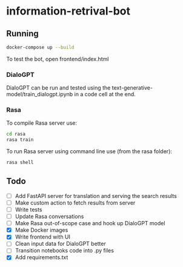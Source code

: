 # information-retrival-bot

## Running

```bash
docker-compose up --build
```

To test the bot, open frontend/index.html

### DialoGPT

DialoGPT can be run and tested using the text-generative-model/train_dialogpt.ipynb in a code cell at the end.

### Rasa

To compile Rasa server use:
```bash
cd rasa
rasa train
```

To run Rasa server using command line use (from the rasa folder):
```bash
rasa shell
```

## Todo
- [ ] Add FastAPI server for translation and serving the search results
- [ ] Make custom action to fetch results from server
- [ ] Write tests
- [ ] Update Rasa conversations
- [ ] Make Rasa out-of-scope case and hook up DialoGPT model
- [x] Make Docker images
- [x] Write frontend with UI
- [ ] Clean input data for DialoGPT better
- [ ] Transition notebooks code into .py files
- [x] Add requirements.txt